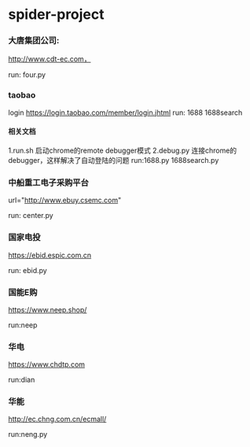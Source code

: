 # spider-project

### 大唐集团公司:
http://www.cdt-ec.com，
 
run: four.py

### taobao
login
https://login.taobao.com/member/login.jhtml
run: 1688 1688search 

#### 相关文档

1.run.sh 启动chrome的remote debugger模式
2.debug.py 连接chrome的debugger，这样解决了自动登陆的问题
run:1688.py 1688search.py

###  中船重工电子采购平台
url="http://www.ebuy.csemc.com"
 
run: center.py

### 国家电投
https://ebid.espic.com.cn
 
run: ebid.py

### 国能E购
https://www.neep.shop/

run:neep

### 华电
https://www.chdtp.com

run:dian

### 华能
http://ec.chng.com.cn/ecmall/

run:neng.py
